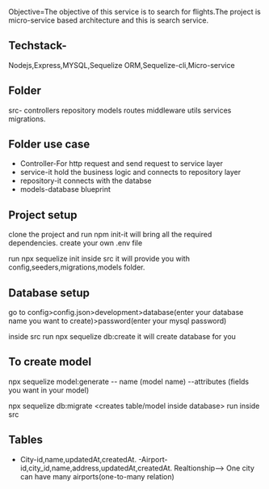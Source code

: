 Objective=The objective of this service is to search for flights.The project is micro-service based architecture and this is search service.

## Techstack-

Nodejs,Express,MYSQL,Sequelize ORM,Sequelize-cli,Micro-service

## Folder

src-
controllers
repository
models
routes
middleware
utils
services
migrations.

## Folder use case

- Controller-For http request and send request to service layer
- service-it hold the business logic and connects to repository layer
- repository-it connects with the databse
- models-database blueprint

## Project setup

clone the project and run npm init-it will bring all the required dependencies.
create your own .env file

run npx sequelize init inside src
it will provide you with config,seeders,migrations,models folder.

## Database setup

go to config>config.json>development>database(enter your database name you want to create)>password(enter your mysql password)

inside src run npx sequelize db:create
it will create database for you

## To create model

npx sequelize model:generate -- name (model name) --attributes (fields you want in your model)

npx sequelize db:migrate <creates table/model inside database> run inside src

## Tables

- City-id,name,updatedAt,createdAt.
  -Airport- id,city_id,name,address,updatedAt,createdAt.
  Realtionship--> One city can have many airports(one-to-many relation)
